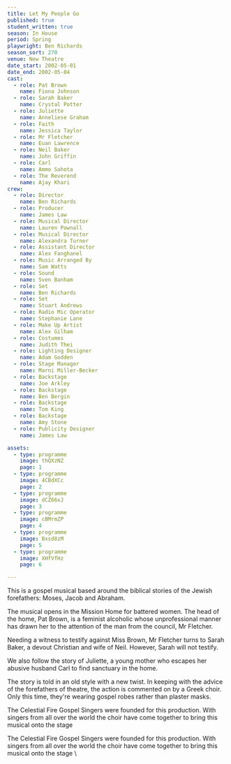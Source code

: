 ```yaml
---
title: Let My People Go
published: true
student_written: true
season: In House
period: Spring
playwright: Ben Richards
season_sort: 270
venue: New Theatre
date_start: 2002-05-01
date_end: 2002-05-04
cast:
  - role: Pat Brown
    name: Fiona Johnson
  - role: Sarah Baker
    name: Crystal Potter
  - role: Juliette
    name: Anneliese Graham
  - role: Faith
    name: Jessica Taylor
  - role: Mr Fletcher
    name: Euan Lawrence
  - role: Neil Baker
    name: John Griffin
  - role: Carl
    name: Ammo Sahota
  - role: The Reverend
    name: Ajay Khari
crew:
  - role: Director
    name: Ben Richards
  - role: Producer
    name: James Law
  - role: Musical Director
    name: Lauren Pownall
  - role: Musical Director
    name: Alexandra Turner
  - role: Assistant Director
    name: Alex Fanghanel
  - role: Music Arranged By
    name: Sam Watts
  - role: Sound
    name: Sven Banham
  - role: Set
    name: Ben Richards
  - role: Set
    name: Stuart Andrews
  - role: Radio Mic Operator
    name: Stephanie Lane
  - role: Make Up Artist
    name: Alex Gilham
  - role: Costumes
    name: Judith Thei
  - role: Lighting Designer
    name: Adam Godden
  - role: Stage Manager
    name: Marni Miller-Becker
  - role: Backstage
    name: Joe Arkley
  - role: Backstage
    name: Ben Bergin
  - role: Backstage
    name: Tom King
  - role: Backstage
    name: Amy Stone
  - role: Publicity Designer
    name: James Law

assets:
  - type: programme
    image: thQXzNZ
    page: 1
  - type: programme
    image: 4CBdXCc
    page: 2
  - type: programme
    image: dCZ66xJ
    page: 3
  - type: programme
    image: cBMrmZP
    page: 4
  - type: programme
    image: Bxsd8zM
    page: 5
  - type: programme
    image: XHfVfHz
    page: 6

---
```




This is a gospel musical based around the biblical stories of the Jewish forefathers: Moses, Jacob and Abraham.

The musical opens in the Mission Home for battered women. The head of the home, Pat Brown, is a feminist alcoholic whose unprofessional manner has drawn her to the attention of the man from the council, Mr Fletcher.

Needing a witness to testify against Miss Brown, Mr Fletcher turns to Sarah Baker, a devout Christian and wife of Neil. However, Sarah will not testify.

We also follow the story of Juliette, a young mother who escapes her abusive husband Carl to find sanctuary in the home.

The story is told in an old style with a new twist. In keeping with the advice of the forefathers of theatre, the action is commented on by a Greek choir. Only this time, they're wearing gospel robes rather than plaster masks.

The Celestial Fire Gospel Singers were founded for this production. With singers from all over the world the choir have come together to bring this musical onto the stage


The Celestial Fire Gospel Singers were founded for this production. With singers from all over the world the choir have come together to bring this musical onto the stage \\
